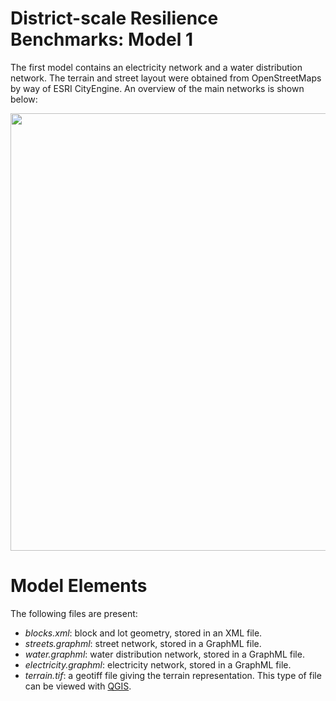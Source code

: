 # District-scale Resilience Benchmarks: Model 1

The first model contains an electricity network and a water distribution network. The terrain and street layout were obtained from OpenStreetMaps by way of ESRI CityEngine. An overview of the main networks is shown below:


<p align="center">
<img src="https://github.com/uvicjames/district_scale_resilience_benchmarks/assets/6242976/b6cf460c-b5b3-4763-85ad-3b9c8773e278" width="700">
</p>

# Model Elements

The following files are present:
- _blocks.xml_: block and lot geometry, stored in an XML file.
- _streets.graphml_: street network, stored in a GraphML file.
- _water.graphml_: water distribution network, stored in a GraphML file.
- _electricity.graphml_: electricity network, stored in a GraphML file.
- _terrain.tif_: a geotiff file giving the terrain representation. This type of file can be viewed with [QGIS](https://www.qgis.org/en/site/).
